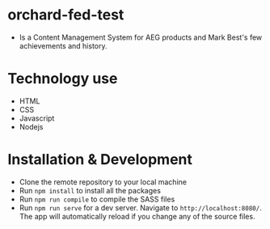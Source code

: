 # orchard-fed-test

- Is a Content Management System for AEG products and Mark Best's few achievements and history.

# Technology use

- HTML
- CSS
- Javascript
- Nodejs

# Installation & Development

- Clone the remote repository to your local machine
- Run `npm install` to install all the packages
- Run `npm run compile` to compile the SASS files
- Run `npm run serve` for a dev server. Navigate to `http://localhost:8080/`. The app will automatically reload if you change any of the source files.